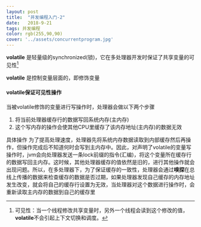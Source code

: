 ```yaml
---
layout: post
title:  "并发编程入门-2"
date:   2018-9-21
tags: 并发编程
color: rgb(255,90,90)
cover: '../assets/concurrentprogram.jpg'
---
```


**volatile** 是轻量级的synchronized(锁)，它在多处理器开发时保证了共享变量的可见性[^1]

**volatile** 是控制变量层面的，即修饰变量

#### volatile保证可见性操作

当被volatile修饰的变量进行写操作时，处理器会做以下两个步骤
1. 将当前处理器缓存行的数据写回系统内存(主内存)
2. 这个写内存的操作会使其他CPU里缓存了该内存地址(主内存)的数据无效

具体操作
	为了提高处理速度，处理器先将系统内存数据读取到内部缓存然后再操作，但操作完成后不知道何时会写到主内存中。因此，对声明了volatile的变量写操作时，jvm会向处理器发送一条lock前缀的指令(汇编)，将这个变量所在缓存行的数据写回主内存。这时候，其他处理器缓存的值依然是旧的，进行其他操作就会出现问题。所以，在多处理器下，为了保证缓存的一致性，处理器会通过**嗅探**在总线上传播的数据来检查缓存的数据是否过期，如果处理器发现自己缓存的内存地址发生改变，就会将自己的缓存行设置为无效，当处理器对这个数据进行操作时，会重新读取主内存的数据到自己的缓存里




[^1]: 可见性：当一个线程修改共享变量时，另外一个线程会读到这个修改的值，**volatile**不会引起上下文切换和调度。
